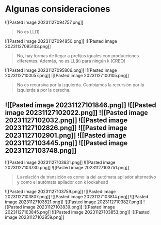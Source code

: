 # Algunas consideraciones
![[Pasted image 20231127094757.png]]
> No es LL(1)

![[Pasted image 20231127094850.png]]
![[Pasted image 20231127095143.png]]
> No, hay formas de llegar a prefijos iguales con producciones diferentes. Además, no es LL(k) para ningún k (CREO)

![[Pasted image 20231127095806.png]]
![[Pasted image 20231127100057.png]]
![[Pasted image 20231127100105.png]]
> No es recursiva por la izquierda. Cambiamos la recursión por la izquierda a por la derecha.

![[Pasted image 20231127101846.png]]
![[Pasted image 20231127102022.png]]
![[Pasted image 20231127102032.png]]
![[Pasted image 20231127102826.png]]
![[Pasted image 20231127102901.png]]
![[Pasted image 20231127103445.png]]
![[Pasted image 20231127103748.png]]
---
![[Pasted image 20231127103631.png]]
![[Pasted image 20231127103730.png]]
![[Pasted image 20231127103751.png]]
> La relación de transición es como la del autómata apilador alternativo y como el autómata apilador con k lookahead

![[Pasted image 20231127103759.png]]
![[Pasted image 20231127103807.png]]
![[Pasted image 20231127103814.png]]
![[Pasted image 20231127103821.png]]
![[Pasted image 20231127103827.png]]
![[Pasted image 20231127103839.png]]
![[Pasted image 20231127103845.png]]
![[Pasted image 20231127103853.png]]
![[Pasted image 20231127103859.png]]
